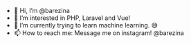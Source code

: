 - 👋 Hi, I’m @barezina
- 👀 I’m interested in PHP, Laravel and Vue!
- 🌱 I’m currently trying to learn machine learning. 😅
- 📫 How to reach me: Message me on instagram! @barezina

<!---
barezina/barezina is a ✨ special ✨ repository because its `README.md` (this file) appears on your GitHub profile.
You can click the Preview link to take a look at your changes.
--->
